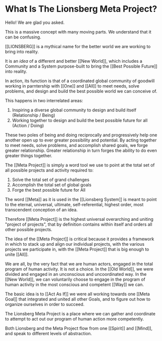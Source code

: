 # What Is The Lionsberg Meta Project?

Hello! We are glad you asked. 

This is a massive concept with many moving parts. We understand that it can be confusing. 

[[LIONSBERG]] is a mythical name for the better world we are working to bring into reality. 

It is an _idea_ of a different and better [[New World]], which includes a Community and a System purpose-built to bring the [[Best Possible Future]] into reality. 

In action, its function is that of a coordinated global community of goodwill working in parntership with [[One]] and [[All]] to meet needs, solve problems, and design and build the best possible world we can conceive of. 

This happens in two interrelated areas: 

1. Inspiring a diverse global community to design and build itself (Relationship / Being)  
2. Working together to design and build the best possible future for all (Action / Doing)  

These two poles of being and doing reciprocally and progressively help one another open up to ever greater possibility and potential. By acting together to meet needs, solve problems, and accomplish shared goals, we forge greater relationship. Greater relationship in turn forges the ability to do even greater things together. 

The [[Meta Project]] is simply a word tool we use to point at the total set of all possible projects and activity required to: 

1. Solve the total set of grand challenges
2. Accomplish the total set of global goals
3. Forge the best possible future for All

The word [[Meta]] as it is used in the [[Lionsberg System]] is meant to point to the eternal, universal, ultimate, self-referential, highest order, most transcendent conception of an idea. 

Therefore [[Meta Project]] is the highest universal overarching and uniting "project of projects", that by definition contains within itself and orders all other possible projects.

The idea of the [[Meta Project]] is critical because it provides a framework in which to stack up and align our individual projects, with the various projects we participate in, with the [[Meta Project]] that is big enough to unite [[All]].  

We are all, by the very fact that we are human actors, engaged in the total program of human activity. It is not a choice. In the [[Old World]], we were divided and engaged in an unconscious and uncoordinated way. In the [[New World]], we can voluntarily choose to engage in the program of human activity in the most conscious and competent [[Way]] we can. 

The basic idea is to [[Act As If]] we were all working towards one [[Meta Goal]] that integrated and united all other Goals, and to figure out how to organize ourselves in order to succeed. 

The Lionsberg Meta Project is a place where we can gather and coordinate to attempt to act out our program of human action more competently. 

Both Lionsberg and the Meta Project flow from one [[Spirit]] and [[Mind]], and speak to different levels of abstraction. 